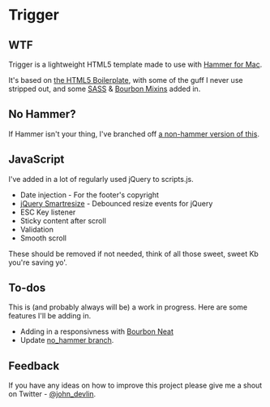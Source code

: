 Trigger
=======


WTF
---

Trigger is a lightweight HTML5 template made to use with [Hammer for Mac](http://hammerformac.com/).

It's based on [the HTML5 Boilerplate](http://html5boilerplate.com/), with some of the guff I never use stripped out, and some [SASS](http://sass-lang.com/) & [Bourbon Mixins](http://bourbon.io/) added in.



No Hammer?
----------

If Hammer isn't your thing, I've branched off [a non-hammer version of this](https://github.com/johndevlin/Trigger/tree/no_hammer). 



JavaScript
----------

I've added in a lot of regularly used jQuery to scripts.js. 

* Date injection - For the footer's copyright
* [jQuery Smartresize](https://github.com/louisremi/jquery-smartresize) - Debounced resize events for jQuery
* ESC Key listener
* Sticky content after scroll
* Validation
* Smooth scroll

These should be removed if not needed, think of all those sweet, sweet Kb you're saving yo'.



To-dos
------

This is (and probably always will be) a work in progress. Here are some features I'll be adding in.

* Adding in a responsivness with [Bourbon Neat](http://neat.bourbon.io/)
* Update [no_hammer branch](https://github.com/johndevlin/Trigger/tree/no_hammer).



Feedback
--------

If you have any ideas on how to improve this project please give me a shout on Twitter - [@john_devlin](https://twitter.com/john_devlin).
